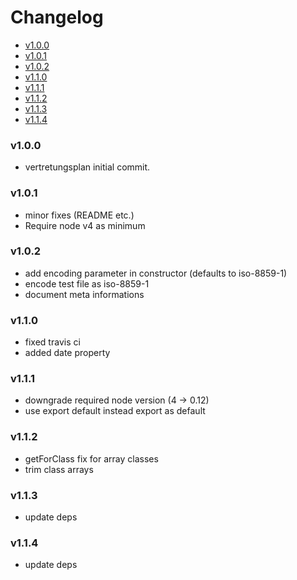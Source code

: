 <!-- START doctoc generated TOC please keep comment here to allow auto update -->
<!-- DON'T EDIT THIS SECTION, INSTEAD RE-RUN doctoc TO UPDATE -->
# Changelog

- [v1.0.0](#v100)
- [v1.0.1](#v101)
- [v1.0.2](#v102)
- [v1.1.0](#v110)
- [v1.1.1](#v111)
- [v1.1.2](#v112)
- [v1.1.3](#v113)
- [v1.1.4](#v114)

<!-- END doctoc generated TOC please keep comment here to allow auto update -->

### v1.0.0

 * vertretungsplan initial commit.

### v1.0.1
 
 * minor fixes (README etc.)
 * Require node v4 as minimum

### v1.0.2

  * add encoding parameter in constructor (defaults to iso-8859-1)
  * encode test file as iso-8859-1
  * document meta informations

### v1.1.0

  * fixed travis ci
  * added date property

### v1.1.1

  * downgrade required node version (4 -> 0.12) 
  * use export default instead export as default

### v1.1.2

  * getForClass fix for array classes
  * trim class arrays

### v1.1.3

  * update deps

### v1.1.4

  * update deps
